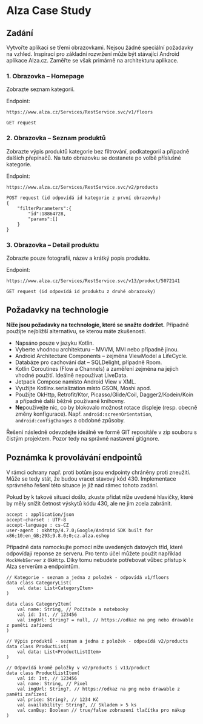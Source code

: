 # Alza Case Study

## Zadání
Vytvořte aplikaci se třemi obrazovkami. Nejsou žádné speciální požadavky na vzhled. Inspirací pro základní rozvržení může být stávající Android aplikace Alza.cz. Zaměřte se však primárně na architekturu aplikace.

### 1. Obrazovka – Homepage
Zobrazte seznam kategorií.

Endpoint:

```
https://www.alza.cz/Services/RestService.svc/v1/floors

GET request
```

### 2. Obrazovka – Seznam produktů
Zobrazte výpis produktů kategorie bez filtrování, podkategorií a případně dalších přepínačů. Na tuto obrazovku se dostanete po volbě příslušné kategorie.

Endpoint:

```
https://www.alza.cz/Services/RestService.svc/v2/products

POST request (id odpovídá id kategorie z první obrazovky)
{
    "filterParameters":{
        "id":18864728,
        "params":[]
    }
}
```

### 3. Obrazovka – Detail produktu
Zobrazte pouze fotografii, název a krátký popis produktu.

Endpoint:

```
https://www.alza.cz/Services/RestService.svc/v13/product/5072141

GET request (id odpovídá id produktu z druhé obrazovky)
```

## Požadavky na technologie
**Níže jsou požadavky na technologie, které se snažte dodržet.** Případně použijte nejbližší alternativu, se kterou máte zkušenosti.
- Napsáno pouze v jazyku Kotlin.
- Vyberte vhodnou architekturu – MVVM, MVI nebo případně jinou.
- Android Architecture Components – zejména ViewModel a LifeCycle.
- Databáze pro cachování dat – SQLDelight, případně Room.
- Kotlin Coroutines (Flow a Channels) a zaměření zejména na jejich vhodné použití. Ideálně nepoužívat LiveData.
- Jetpack Compose namísto Android View v XML.
- Využijte Kotlinx.serialization místo GSON, Moshi apod.
- Použijte OkHttp, Retrofit/Ktor, Picasso/Glide/Coil, Dagger2/Kodein/Koin a případně další běžně používané knihovny.
- **Ne**používejte nic, co by blokovalo možnost rotace displeje (resp. obecně změny konfigurace). Např. `android:screenOrientation`, `android:configChanges` a obdobné způsoby.

Řešení následně odevzdejte ideálně ve formě GIT repositáře v zip souboru s čistým projektem. Pozor tedy na správné nastavení gitignore.

## Poznámka k provolávání endpointů
V rámci ochrany např. proti botům jsou endpointy chráněny proti zneužití. Může se tedy stát, že budou vracet stavový kód 430. Implementace správného řešení této situace je již nad rámec tohoto zadání.

Pokud by k takové situaci došlo, zkuste přidat níže uvedené hlavičky, které by měly snížit četnost výskytů kódu 430, ale ne jim zcela zabránit.

```
accept : application/json
accept-charset : UTF-8
accept-language : cs-CZ
user-agent : okhttp/4.7.0;Google/Android SDK built for x86;10;en_GB;293;9.8.0;0;cz.alza.eshop
```

Případně data namockujte pomocí níže uvedených datových tříd, které odpovídají reponse ze serveru. Pro tento účel můžete použít například `MockWebServer` z `OkHttp`. Díky tomu nebudete potřebovat vůbec přístup k Alza serverům a endpointům.

```
// Kategorie - seznam a jedna z položek - odpovídá v1/floors
data class CategoryList(
    val data: List<CategoryItem>
)

data class CategoryItem(
    val name: String, // Počítače a notebooky
    val id: Int, // 123456
    val imgUrl: String? = null, // https://odkaz na png nebo drawable z paměti zařízení
)
```

```
// Výpis produktů - seznam a jedna z položek - odpovídá v2/products
data class ProductList(
    val data: List<ProductListItem>
)

// Odpovídá kromě položky v v2/products i v13/product
data class ProductListItem(
    val id: Int, // 123456
    val name: String, // Pixel
    val imgUrl: String?, // https://odkaz na png nebo drawable z paměti zařízení
    val price: String?, // 1234 Kč
    val availability: String?, // Skladem > 5 ks
    val canBuy: Boolean // true/false zobrazení tlačítka pro nákup
)
```
